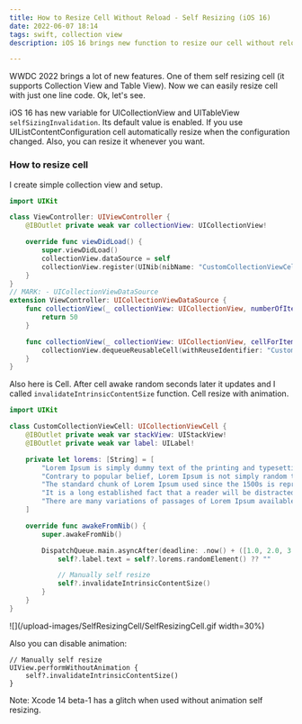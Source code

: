 ```yaml
---
title: How to Resize Cell Without Reload - Self Resizing (iOS 16)
date: 2022-06-07 18:14
tags: swift, collection view
description: iOS 16 brings new function to resize our cell without reload. Also support animation.

---
```


WWDC 2022 brings a lot of new features. One of them self resizing cell (it supports Collection View and Table View). Now we can easily resize cell with just one line code. Ok, let's see.

iOS 16 has new variable for UICollectionView and UITableView `selfSizingInvalidation`. Its default value is enabled. If you use UIListContentConfiguration cell automatically resize when the configuration changed. Also, you can resize it whenever you want.

### How to resize cell


I create simple collection view and setup. 

```swift
import UIKit

class ViewController: UIViewController {
    @IBOutlet private weak var collectionView: UICollectionView!

    override func viewDidLoad() {
        super.viewDidLoad()
        collectionView.dataSource = self
        collectionView.register(UINib(nibName: "CustomCollectionViewCell", bundle: .main), forCellWithReuseIdentifier: "CustomCollectionViewCell")
    }
}
// MARK: - UICollectionViewDataSource
extension ViewController: UICollectionViewDataSource {
    func collectionView(_ collectionView: UICollectionView, numberOfItemsInSection section: Int) -> Int {
        return 50
    }

    func collectionView(_ collectionView: UICollectionView, cellForItemAt indexPath: IndexPath) -> UICollectionViewCell {
        collectionView.dequeueReusableCell(withReuseIdentifier: "CustomCollectionViewCell", for: indexPath)
    }
}
```


Also here is Cell. After cell awake random seconds later it updates and I called `invalidateIntrinsicContentSize` function. Cell resize with animation. 

```swift
import UIKit

class CustomCollectionViewCell: UICollectionViewCell {
    @IBOutlet private weak var stackView: UIStackView!
    @IBOutlet private weak var label: UILabel!

    private let lorems: [String] = [
        "Lorem Ipsum is simply dummy text of the printing and typesetting industry. Lorem Ipsum has been the industry's standard dummy text ever since the 1500s, when an unknown printer took a galley of type and scrambled it to make a type specimen book. It has survived not only five centuries, but also the leap into electronic typesetting, remaining essentially unchanged. It was popularised in the 1960s with the release of Letraset sheets containing Lorem Ipsum passages, and more recently with desktop publishing software like Aldus PageMaker including versions of Lorem Ipsum.",
        "Contrary to popular belief, Lorem Ipsum is not simply random text. It has roots in a piece of classical Latin literature from 45 BC, making it over 2000 years old. Richard McClintock, a Latin professor at Hampden-Sydney College in Virginia, looked up one of the more obscure Latin words, consectetur, from a Lorem Ipsum passage, and going through the cites of the word in classical literature, discovered the undoubtable source. Lorem Ipsum comes from sections 1.10.32 and 1.10.33 of de Finibus Bonorum et Malorum (The Extremes of Good and Evil) by Cicero, written in 45 BC. This book is a treatise on the theory of ethics, very popular during the Renaissance. The first line of Lorem Ipsum, Lorem ipsum dolor sit amet.., comes from a line in section 1.10.32.",
        "The standard chunk of Lorem Ipsum used since the 1500s is reproduced below for those interested. Sections 1.10.32 and 1.10.33 from de Finibus Bonorum et Malorum by Cicero are also reproduced in their exact original form, accompanied by English versions from the 1914 translation by H. Rackham.",
        "It is a long established fact that a reader will be distracted by the readable content of a page when looking at its layout. The point of using Lorem Ipsum is that it has a more-or-less normal distribution of letters, as opposed to using 'Content here, content here', making it look like readable English. Many desktop publishing packages and web page editors now use Lorem Ipsum as their default model text, and a search for 'lorem ipsum' will uncover many web sites still in their infancy. Various versions have evolved over the years, sometimes by accident, sometimes on purpose (injected humour and the like).",
        "There are many variations of passages of Lorem Ipsum available, but the majority have suffered alteration in some form, by injected humour, or randomised words which don't look even slightly believable. If you are going to use a passage of Lorem Ipsum, you need to be sure there isn't anything embarrassing hidden in the middle of text. All the Lorem Ipsum generators on the Internet tend to repeat predefined chunks as necessary, making this the first true generator on the Internet. It uses a dictionary of over 200 Latin words, combined with a handful of model sentence structures, to generate Lorem Ipsum which looks reasonable. The generated Lorem Ipsum is therefore always free from repetition, injected humour, or non-characteristic words etc.",
    ]

    override func awakeFromNib() {
        super.awakeFromNib()

        DispatchQueue.main.asyncAfter(deadline: .now() + ([1.0, 2.0, 3.0].randomElement() ?? 1.0)) { [weak self] in
            self?.label.text = self?.lorems.randomElement() ?? ""

            // Manually self resize
            self?.invalidateIntrinsicContentSize()
        }
    }
}

```

![](/upload-images/SelfResizingCell/SelfResizingCell.gif width=30%)

Also you can disable animation:

```other
// Manually self resize
UIView.performWithoutAnimation {
	self?.invalidateIntrinsicContentSize()
}
```


Note: Xcode 14 beta-1 has a glitch when used without animation self resizing.
